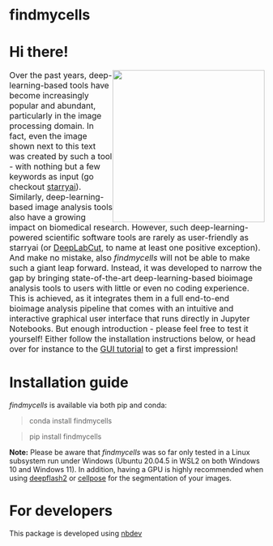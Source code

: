 findmycells
================

<!-- WARNING: THIS FILE WAS AUTOGENERATED! DO NOT EDIT! -->

# Hi there!

<p>
<img src="https://github.com/Defense-Circuits-Lab/findmycells/blob/main/media/findmycells_logo_low_res.png?raw=true" style="float:right;width:300px;">
<font size="3"> Over the past years, deep-learning-based tools have
become increasingly popular and abundant, particularly in the image
processing domain. In fact, even the image shown next to this text was
created by such a tool - with nothing but a few keywords as input (go
checkout <a href="https://starryai.com/">starryai</a>). Similarly,
deep-learning-based image analysis tools also have a growing impact on
biomedical research. However, such deep-learning-powered scientific
software tools are rarely as user-friendly as starryai (or
<a href="http://www.mackenziemathislab.org/deeplabcut">DeepLabCut</a>,
to name at least one positive exception). And make no mistake, also
<i>findmycells</i> will not be able to make such a giant leap forward.
Instead, it was developed to narrow the gap by bringing state-of-the-art
deep-learning-based bioimage analysis tools to users with little or even
no coding experience. This is achieved, as it integrates them in a full
end-to-end bioimage analysis pipeline that comes with an intuitive and
interactive graphical user interface that runs directly in Jupyter
Notebooks. But enough introduction - please feel free to test it
yourself! Either follow the installation instructions below, or head
over for instance to the
<a href="https://defense-circuits-lab.github.io/findmycells/tutorials/gui_tutorial.html">GUI
tutorial</a> to get a first impression! </font>
</p>

# Installation guide

*findmycells* is available via both pip and conda:

> conda install findmycells

> pip install findmycells

**Note:** Please be aware that *findmycells* was so far only tested in a
Linux subsystem run under Windows (Ubuntu 20.04.5 in WSL2 on both
Windows 10 and Windows 11). In addition, having a GPU is highly
recommended when using
[deepflash2](https://github.com/matjesg/deepflash2) or
[cellpose](https://github.com/MouseLand/cellpose) for the segmentation
of your images.

# For developers

This package is developed using [nbdev](https://nbdev.fast.ai/)

